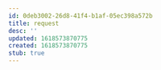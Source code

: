 ```yaml
---
id: 0deb3002-26d8-41f4-b1af-05ec398a572b
title: request
desc: ''
updated: 1618573870775
created: 1618573870775
stub: true
---
```


